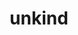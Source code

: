 ---
layout: playlist
title: unkind
section: College
embed: <iframe src="https://open.spotify.com/embed/playlist/43pQIW9W31sMItsjHjSmpf" width="300" height="380" frameborder="0" allowtransparency="true" allow="encrypted-media"></iframe>
story: fall 2018 post
order: 16
---